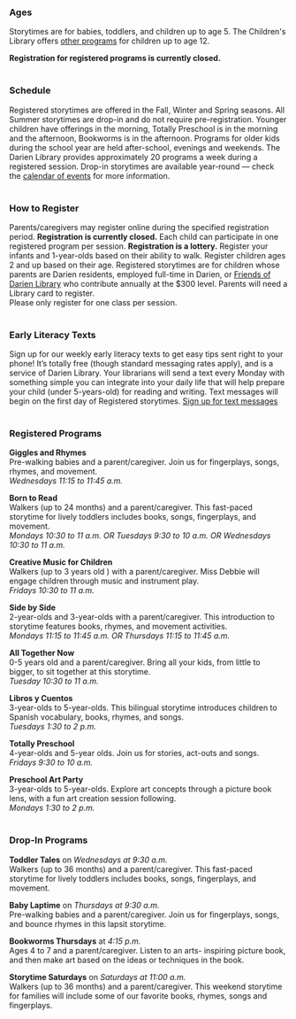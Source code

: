 <div class="row margin-bottom-10">
<div class="col-md-4">

### Ages
Storytimes are for babies, toddlers, and children up to age 5. The Children's Library offers [other programs](/link-needed "Programs for older children") for children up to age 12.

**Registration for registered programs is currently closed.**
<br />
<br />

### Schedule
Registered storytimes are offered in the Fall, Winter and Spring seasons. All Summer storytimes are drop-in and do not require pre-registration. Younger children have offerings in the morning, Totally Preschool is in the morning and the afternoon, Bookworms is in the afternoon. Programs for older kids during the school year are held after-school, evenings and weekends. The Darien Library provides approximately 20 programs a week during a registered session. Drop-in storytimes are available year-round &#8212; check the [calendar of events](/link-needed "Calendar of Events") for more information.
<br />
<br />

### How to Register
Parents/caregivers may register online during the specified registration period. **Registration is currently closed.** Each child can participate in one registered program per session. **Registration is a lottery.** Register your infants and 1-year-olds based on their ability to walk. Register children ages 2 and up based on their age. Registered storytimes are for children whose parents are Darien residents, employed full-time in Darien, or [Friends of Darien Library](/friends "Friends of Darien Library") who contribute annually at the $300 level. Parents will need a Library card to register.<br />
Please only register for one class per session.
<br />
<br />

### Early Literacy Texts
Sign up for our weekly early literacy texts to get easy tips sent right to your phone! It’s totally free (though standard messaging rates apply), and is a service of Darien Library. Your librarians will send a text every Monday with something simple you can integrate into your daily life that will help prepare your child (under 5-years-old) for reading and writing. Text messages will begin on the first day of Registered storytimes. [Sign up for text messages](/page/early-literacy-texts "Sign up for text messages")
<br />
<br />

</div>
<div class="col-md-4">

### Registered Programs

**Giggles and Rhymes**<br />
Pre-walking babies and a parent/caregiver. Join us for fingerplays, songs, rhymes, and movement.<br />
_Wednesdays 11:15 to 11:45 a.m._

**Born to Read**<br />
Walkers (up to 24 months) and a parent/caregiver. This fast-paced storytime for lively toddlers includes books, songs, fingerplays, and movement.<br />
_Mondays 10:30 to 11 a.m. OR Tuesdays 9:30 to 10 a.m. OR Wednesdays 10:30 to 11 a.m._

**Creative Music for Children**<br />
Walkers (up to 3 years old ) with a parent/caregiver. Miss Debbie will engage children through music and instrument play.<br />
_Fridays 10:30 to 11 a.m._

**Side by Side**<br />
2-year-olds and 3-year-olds with a parent/caregiver. This introduction to storytime features books, rhymes, and movement activities.<br />
_Mondays 11:15 to 11:45 a.m.  OR Thursdays 11:15 to 11:45 a.m._

**All Together Now**<br />
0-5 years old and a parent/caregiver.
Bring all your kids, from little to bigger, to sit together at this storytime.<br />
_Tuesday 10:30 to 11 a.m._

**Libros y Cuentos**<br />
3-year-olds to 5-year-olds. This bilingual storytime introduces children to Spanish vocabulary, books, rhymes, and songs.<br />
_Tuesdays 1:30 to 2 p.m._

**Totally Preschool**<br />
4-year-olds and 5-year  olds. Join us for stories, act-outs and songs.<br />
_Fridays 9:30 to 10 a.m._

**Preschool Art Party**<br />
3-year-olds to 5-year-olds.  Explore art concepts through a picture book lens, with a fun art creation session following.<br />
_Mondays 1:30 to 2 p.m._
<br />
<br />

</div>
<div class="col-md-4">

### Drop-In Programs

**Toddler Tales** on _Wednesdays at 9:30 a.m._<br />
Walkers (up to 36 months) and a parent/caregiver. This fast-paced storytime for lively toddlers includes books, songs, fingerplays, and movement.

**Baby Laptime** on _Thursdays at 9:30 a.m._<br />
Pre-walking babies and a parent/caregiver. Join us for fingerplays, songs, and bounce rhymes in this lapsit storytime.

**Bookworms Thursdays** at _4:15 p.m._<br />
Ages 4 to 7 and a parent/caregiver.
Listen to an arts- inspiring picture book, and then make art based on the ideas or techniques in the book.

**Storytime Saturdays** on _Saturdays at 11:00 a.m._<br />
Walkers (up to 36 months) and a parent/caregiver. This weekend storytime for families will include some of our favorite books, rhymes, songs and fingerplays.

</div>
</div>
